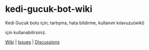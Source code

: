 # kedi-gucuk-bot-wiki
Kedi Gucuk botu için;
tartışma,
hata bildirme,
kullanım kılavuzu(wiki)

için kullanabilirsiniz.

[Wiki](https://github.com/gucukyazilim/kedi-gucuk-bot-wiki/wiki) | [Issues](https://github.com/gucukyazilim/kedi-gucuk-bot-wiki/issues) | [Discussions](https://github.com/gucukyazilim/kedi-gucuk-bot-wiki/discussions) 
